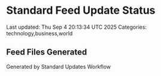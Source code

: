 # Standard Feed Update Status
Last updated: Thu Sep  4 20:13:34 UTC 2025
Categories: technology,business,world

## Feed Files Generated

Generated by Standard Updates Workflow
